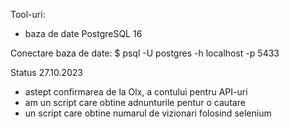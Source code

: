 Tool-uri:
 - baza de date PostgreSQL 16

Conectare baza de date:
$ psql -U postgres -h localhost -p 5433


Status 27.10.2023
 - astept confirmarea de la Olx, a contului pentru API-uri
 - am un script care obtine adnunturile pentur o cautare
 - un script care obtine numarul de vizionari folosind selenium

 